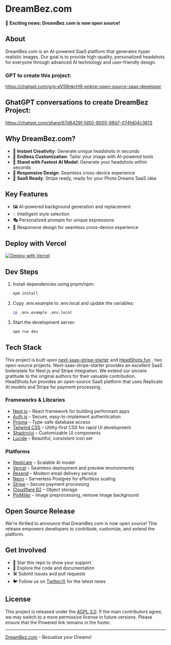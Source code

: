# DreamBez.com

🎉 **Exciting news: DreamBez.com is now open source!**

## About

DreamBez.com is an AI-powered SaaS platform that generates hyper realistic images. Our goal is to provide high-quality, personalized headshots for everyone through advanced AI technology and user-friendly design.

### GPT to create this project: 
https://chatgpt.com/g/g-eVSRnkcH9-enkire-open-source-saas-developer

## GhatGPT conversations to create DreamBez Project:
https://chatgpt.com/share/67d8429f-fd50-8005-88d7-074fd04c3613

## Why DreamBez.com?

- 🎨 **Instant Creativity**: Generate unique headshots in seconds
- 🌈 **Endless Customization**: Tailor your image with AI-powered tools
- 📸 **Stand with Fastest AI Model**: Generate your headshots within seconds
- 📱 **Responsive Design**: Seamless cross-device experience
- 💼 **SaaS Ready**: Stripe ready, ready for your Photo Dreams SaaS idea

## Key Features

- 🖼️ AI-powered background generation and replacement
- 💡 Intelligent style selection
- 🎭 Personalized prompts for unique expressions
- 📱 Responsive design for seamless cross-device experience

## Deploy with Vercel

[![Deploy with Vercel](https://vercel.com/button)](https://vercel.com/new/clone?repository-url=https%3A%2F%2Fgithub.com%2jcarpio%2FDreamBez)


## Dev Steps

1. Install dependencies using pnpm/npm:
   ```bash
   npm install
   ```

2. Copy .env.example to .env.local and update the variables:
   ```bash
   cp .env.example .env.local
   ```

3. Start the development server:
   ```bash
   npm run dev
   ```

## Tech Stack

This project is built upon [next-saas-stripe-starter](https://github.com/mickasmt/next-saas-stripe-starter) and [HeadShots.fun]([https://github.com/UllrAI/HeadShots.fun) , two open-source projects. Next-saas-stripe-starter provides an excellent SaaS boilerplate for Next.js and Stripe integration. We extend our sincere gratitude to the original authors for their valuable contribution. HeadShots.fun provides an open-source SaaS platform that uses Replicate AI models and Stripe for payment processing. 

### Frameworks & Libraries
- [Next.js](https://nextjs.org/?from=headshots.fun) – React framework for building performant apps
- [Auth.js](https://authjs.dev/?from=headshots.fun) – Secure, easy-to-implement authentication
- [Prisma](https://www.prisma.io/?from=headshots.fun) – Type-safe database access
- [Tailwind CSS](https://tailwindcss.com/?from=headshots.fun) – Utility-first CSS for rapid UI development
- [Shadcn/ui](https://ui.shadcn.com/?from=headshots.fun) – Customizable UI components
- [Lucide](https://lucide.dev/?from=headshots.fun) – Beautiful, consistent icon set

### Platforms
- [Replicate](https://replicate.com/?from=headshots.fun) – Scalable AI model
- [Vercel](https://vercel.com/?from=headshots.fun) – Seamless deployment and preview environments
- [Resend](https://resend.com/?from=headshots.fun) – Modern email delivery service
- [Neon](https://neon.tech/?from=headshots.fun) – Serverless Postgres for effortless scaling
- [Stripe](https://stripe.com/?from=headshots.fun) – Secure payment processing
- [Cloudflare R2](https://developers.cloudflare.com/r2/?from=headshots.fun) – Object storage
- [PixMiller](https://pixmiller.com/?from=headshots.fun) – Image preprocessing, remove image background

## Open Source Release

We're thrilled to announce that DreamBez.com is now open source! 
This release empowers developers to contribute, customize, and extend the platform. 

## Get Involved
- 🌟 Star this repo to show your support
- 👀 Explore the code and documentation
- 🛠️ Submit issues and pull requests
- 🐦 Follow us on [Twitter/X](https://twitter.com/jcarpio) for the latest news

## License
This project is released under the [AGPL 3.0](./LICENSE.md). 
If the main contributors agree, we may switch to a more permissive license in future versions. 
Please ensure that the Powered link remains in the footer.

---
[DreamBez.com](https://dreambez.com/?from=GitHub) - Bezualize your Dreams!
